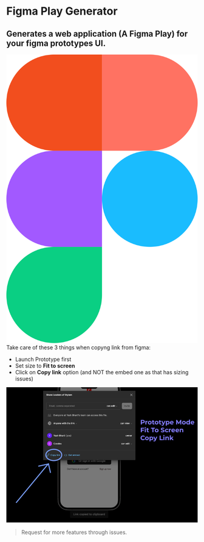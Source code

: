 # Figma Play Generator

## Generates a web application (A Figma Play) for your figma prototypes UI.

![Figma](./images/figma.png)
Take care of these 3 things when copyng link from figma:

- Launch Prototype first
- Set size to **Fit to screen**
- Click on **Copy link** option (and NOT the embed one as that has sizing issues)

![Supporting media on how to copy link from Figma](./images/link.png)

> Request for more features through issues.

